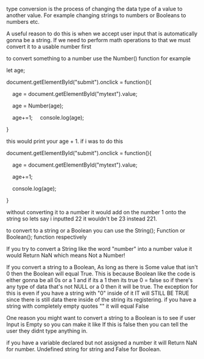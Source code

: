 
type conversion is the process of changing the data type of a value to another value. For example changing strings to numbers or Booleans to numbers etc.  

A useful reason to do this is when we accept user input that is automatically gonna be a string. If we need to perform math operations to that we must convert it to a usable number first 

to convert something to a number use the Number() function for example

let age;

  
  

document.getElementById("submit").onclick = function(){

    age = document.getElementById("mytext").value;

    age = Number(age);

    age+=1;
    console.log(age);

}

this would print your age + 1. if i was to do this 

document.getElementById("submit").onclick = function(){

    age = document.getElementById("mytext").value;

    age+=1;

    console.log(age);

}

without converting it to a number it would add on the number 1 onto the string so lets say i inputted 22 it wouldn't be 23 instead 221. 



to convert to a string or a Boolean you can use the String(); Function or Boolean(); function respectively 



If you try to convert a String like the word "number" into a number value it would Return NaN which means Not a Number! 

If you convert a string to a Boolean, As long as there is Some value that isn't 0 then the Boolean will equal True. This is because Boolean like the code is either gonna be all 0s or a 1 and if its a 1 then its true 0 = false so if there's any type of data that's not NULL or a 0 then it will be true. The exception for this is even if you have a string with "0" inside of it IT will STILL BE TRUE since there is still data there inside of the string its registering. if you have a string with completely empty quotes "" it will equal False 


One reason you might want to convert a string to a Boolean is to see if user Input is Empty so you can make it like If this is false then you can tell the user they didnt type anything in. 

if you have a variable declared but not assigned a number it will Return NaN for number. Undefined string for string and False for Boolean. 